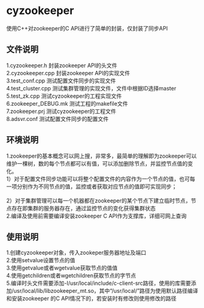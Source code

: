 # cyzookeeper
使用C++对zookeeper的C API进行了简单的封装，仅封装了同步API

## 文件说明
1.cyzookeeper.h     封装zookeeper API的头文件<br>
2.cyzookeeper.cpp   封装zookeeper API的实现文件<br>
3.test_conf.cpp     测试配置文件同步的实现文件<br>
4.test_cluster.cpp  测试集群管理的实现文件，文件中根据ID选择master<br>
5.test_zk.cpp       测试cyzookeeper的工程实现文件<br>
6.zookeeper_DEBUG.mk 测试工程的makefile文件<br>
7.zookeeper.prj     测试cyzookeeper的工程文件<br>
8.adsvr.conf        测试配置文件同步的配置文件<br>

## 环境说明
1.zookeeper的基本概念可以网上搜，非常多，最简单的理解即为zookeeper可以维护一棵树，数的每个节点都可以有值，可以添加删除节点，并监控节点值的变化。<br>
  1）对于配置文件同步功能可以将整个配置文件的内容作为一个节点的值，也可每一项分别作为不同节点的值，监控或者获取对应节点的值即可实现同步；<br>  
  2）对于集群管理可以每一个机器都在zookeeper的某个节点下建立临时节点，节点存在即集群的服务器存在，通过监控节点的变化获得集群状态<br>
2.编译及使用前需要编译安装zookeeper C API作为支撑库，详细可网上查询<br>

## 使用说明
1.创建cyzookeeper对象，传入zookeper服务器地址及端口<br>
2.使用setvalue设置节点的值<br>
3.使用getvalue或者wgetvalue获取节点的值值<br>
4.使用getchildren或者wgetchildren获取节点的字节点<br>
5.编译时头文件需要添加-I/usr/local/include/c-client-src路径，使用的库需要添加/usr/local/lib/libzookeeper_mt.so，其中“/usr/local/”路径为使用默认路径编译和安装zookeeper 的C API情况下的，若安装时有修改则使用修改的路径
